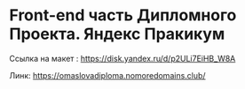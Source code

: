 # Front-end часть Дипломного Проекта. Яндекс Пракикум

Ссылка на макет : https://disk.yandex.ru/d/p2ULi7EiHB_W8A

Линк: https://omaslovadiploma.nomoredomains.club/
